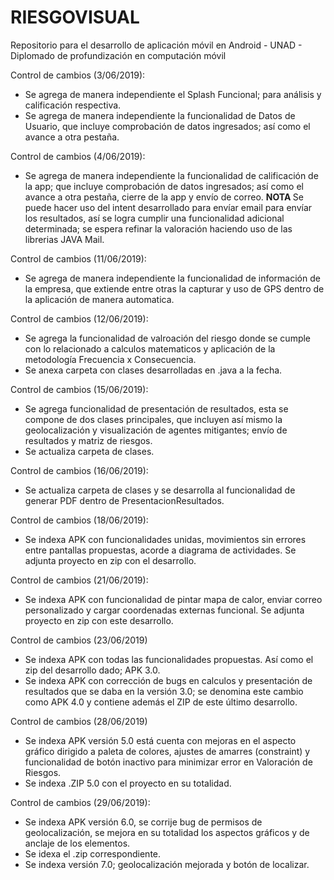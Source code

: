 # RIESGOVISUAL
Repositorio para el desarrollo de aplicación móvil en Android - UNAD - Diplomado de profundización en computación móvil

Control de cambios (3/06/2019):
- Se agrega de manera independiente el Splash Funcional; para análisis y calificación respectiva.
- Se agrega de manera independiente la funcionalidad de Datos de Usuario, que incluye comprobación de datos ingresados; así como el avance a otra pestaña.

Control de cambios (4/06/2019):
- Se agrega de manera independiente la funcionalidad de calificación de la app; que incluye comprobación de datos ingresados; así como el avance a otra pestaña, cierre de la app y envío de correo.
<b> NOTA </b> Se puede hacer uso del intent desarrollado para envíar email para envíar los resultados, así se logra cumplir una funcionalidad adicional determinada; se espera refinar la valoración haciendo uso de las librerias JAVA Mail.

Control de cambios (11/06/2019):
- Se agrega de manera independiente la funcionalidad de información de la empresa, que extiende entre otras la capturar y uso de GPS dentro de la aplicación de manera automatica.

Control de cambios (12/06/2019):
- Se agrega la funcionalidad de valroación del riesgo donde se cumple con lo relacionado a calculos matematicos y aplicación de la metodología Frecuencia x Consecuencia.
- Se anexa carpeta con clases desarrolladas en .java a la fecha.

Control de cambios (15/06/2019):
- Se agrega funcionalidad de presentación de resultados, esta se compone de dos clases principales, que incluyen así mismo la geolocalización y visualización de agentes mitigantes; envío de resultados y matriz de riesgos.
- Se actualiza carpeta de clases.

Control de cambios (16/06/2019):
- Se actualiza carpeta de clases y se desarrolla al funcionalidad de generar PDF dentro de PresentacionResultados.

Control de cambios (18/06/2019):
- Se indexa APK con funcionalidades unidas, movimientos sin errores entre pantallas propuestas, acorde a diagrama de actividades. Se adjunta proyecto en zip con el desarrollo.

Control de cambios (21/06/2019):
- Se indexa APK con funcionalidad de pintar mapa de calor, enviar correo personalizado y cargar coordenadas externas funcional. Se adjunta proyecto en zip con este desarrollo.

Control de cambios (23/06/2019)
- Se indexa APK con todas las funcionalidades propuestas. Así como el zip del desarrollo dado; APK 3.0.
- Se indexa APK con corrección de bugs en calculos y presentación de resultados que se daba en la versión 3.0; se denomina este cambio como APK 4.0 y contiene además el ZIP de este último desarrollo.

Control de cambios (28/06/2019)
- Se indexa APK versión 5.0 está cuenta con mejoras en el aspecto gráfico dirigido a paleta de colores, ajustes de amarres (constraint) y funcionalidad de botón inactivo para minimizar error en Valoración de Riesgos.
- Se indexa .ZIP 5.0 con el proyecto en su totalidad.

Control de cambios (29/06/2019):
- Se indexa APK versión 6.0, se corrije bug de permisos de geolocalización, se mejora en su totalidad los aspectos gráficos y de anclaje de los elementos.
- Se idexa el .zip correspondiente.
- Se indexa versión 7.0; geolocalización mejorada y botón de localizar.
